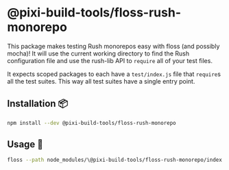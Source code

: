 # @pixi-build-tools/floss-rush-monorepo

This package makes testing Rush monorepos easy with floss (and possibly mocha)! It will use the current
working directory to find the Rush configuration file and use the rush-lib API to `require` all of your
test files.

It expects scoped packages to each have a `test/index.js` file that `require`s all the test suites. This
way all test suites have a single entry point.

## Installation :package:

```bash
npm install --dev @pixi-build-tools/floss-rush-monorepo
```

## Usage :page_facing_up:

```bash
floss --path node_modules/\@pixi-build-tools/floss-rush-monorepo/index.js
```